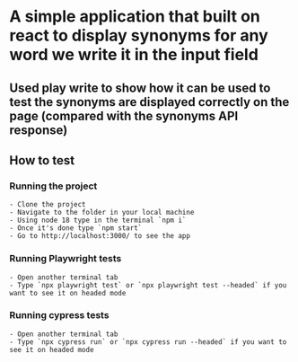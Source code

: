 # A simple application that built on react to display synonyms for any word we write it in the input field

## Used play write to show how it can be used to test the synonyms are displayed correctly on the page (compared with the synonyms API response)

## How to test
  ### Running the project
    - Clone the project
    - Navigate to the folder in your local machine
    - Using node 18 type in the terminal `npm i`
    - Once it's done type `npm start`
    - Go to http://localhost:3000/ to see the app

  ### Running Playwright tests
    - Open another terminal tab
    - Type `npx playwright test` or `npx playwright test --headed` if you want to see it on headed mode

  ### Running cypress tests
    - Open another terminal tab
    - Type `npx cypress run` or `npx cypress run --headed` if you want to see it on headed mode
    